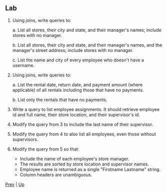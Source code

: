 ## Lab

1. Using joins, write queries to:

   a. List all stores, their city and state, and their manager's names; include stores with no manager.

   b. List all stores, their city and state, and their manager's names, and the manager's street address; include stores with no manager.

   c. List the name and city of every employee who doesn't have a username.

2. Using joins, write queries to:

   a. List the rental date, return date, and payment amount (where applicable) of all rentals including those that have no payments.

   b. List only the rentals that have no payments.

3. Write a query to list employee assignments. It should retrieve employee id and full name, their store location, and their supervisor's id.

4. Modify the query from 3 to include the last name of their supervisor.

5. Modify the query from 4 to also list all employees, even those without supervisors.

6. Modify the query from 5 so that:

   * Include the name of each employee's store manager.
   * The results are sorted by store location and supervisor names.
   * Employee name is returned as a single "Firstname Lastname" string.
   * Column headers are unambiguous.

[Prev](OtherJoins.md) | [Up](../README.md)
